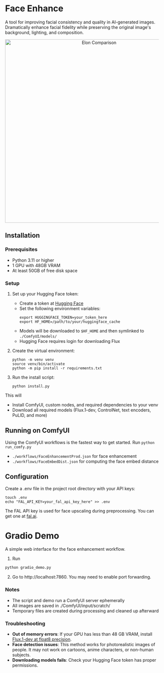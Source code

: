 # Face Enhance
A tool for improving facial consistency and quality in AI-generated images. Dramatically enhance facial fidelity while preserving the original image's background, lighting, and composition.

<div style="text-align: center;">
  <img src="examples/elon_compare.gif" alt="Elon Comparison" width="600"/>
</div>

## Installation

### Prerequisites
- Python 3.11 or higher
- 1 GPU with 48GB VRAM
- At least 50GB of free disk space

### Setup

1. Set up your Hugging Face token:
   - Create a token at [Hugging Face](https://huggingface.co/settings/tokens)
   - Set the following environment variables:
     ```
     export HUGGINGFACE_TOKEN=your_token_here
     export HF_HOME=/path/to/your/huggingface_cache
     ```
   - Models will be downloaded to `$HF_HOME` and then symlinked to `./ComfyUI/models/`
   - Hugging Face requires login for downloading Flux

2. Create the virtual environment:
   ```
   python -m venv venv
   source venv/bin/activate
   python -m pip install -r requirements.txt
   ```

3. Run the install script:
   ```
   python install.py
   ```

This will
- Install ComfyUI, custom nodes, and required dependencies to your venv
- Download all required models (Flux.1-dev, ControlNet, text encoders, PuLID, and more)

## Running on ComfyUI

Using the ComfyUI workflows is the fastest way to get started. Run `python run_comfy.py`
- `./workflows/FaceEnhancementProd.json` for face enhancement
- `./workflows/FaceEmbedDist.json` for computing the face embed distance


## Configuration

Create a .env file in the project root directory with your API keys:
```
touch .env
echo "FAL_API_KEY=your_fal_api_key_here" >> .env
```

The FAL API key is used for face upscaling during preprocessing. You can get one at [fal.ai](https://fal.ai/).

# Gradio Demo

A simple web interface for the face enhancement workflow. 

1. Run

```bash
python gradio_demo.py
```
2. Go to http://localhost:7860. You may need to enable port forwarding.

### Notes
- The script and demo run a ComfyUI server ephemerally
- All images are saved in ./ComfyUI/input/scratch/
- Temporary files are created during processing and cleaned up afterward

### Troubleshooting

- **Out of memory errors**: If your GPU has less than 48 GB VRAM, install [Flux.1-dev at float8 precision](https://huggingface.co/Comfy-Org/flux1-dev).
- **Face detection issues**: This method works for photorealistic images of people. It may not work on cartoons, anime characters, or non-human subjects.
- **Downloading models fails**: Check your Hugging Face token has proper permissions.
